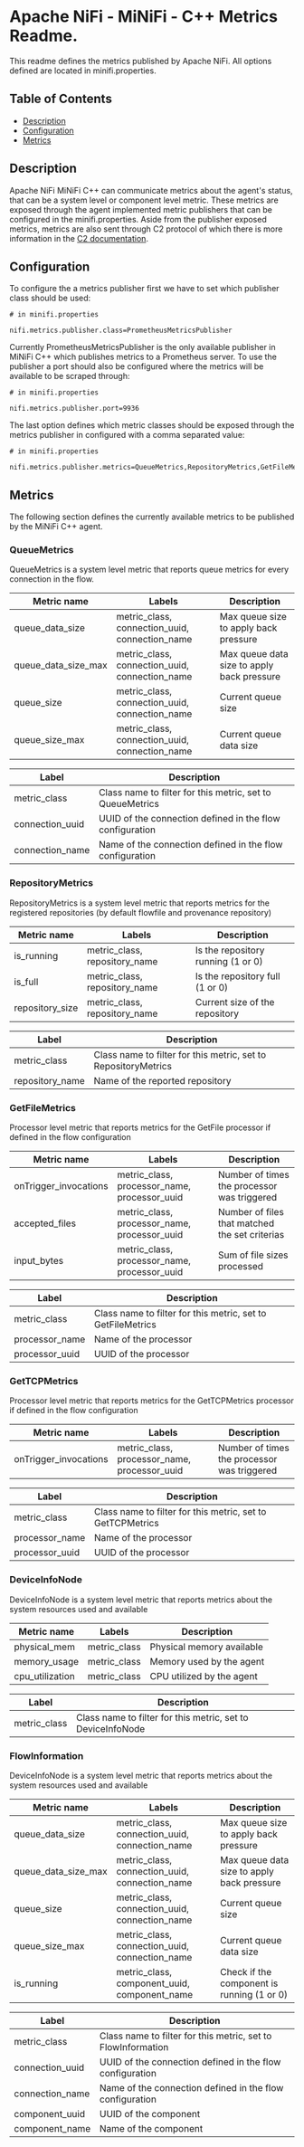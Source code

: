 <!--
  Licensed to the Apache Software Foundation (ASF) under one or more
  contributor license agreements.  See the NOTICE file distributed with
  this work for additional information regarding copyright ownership.
  The ASF licenses this file to You under the Apache License, Version 2.0
  (the "License"); you may not use this file except in compliance with
  the License.  You may obtain a copy of the License at
      http://www.apache.org/licenses/LICENSE-2.0
  Unless required by applicable law or agreed to in writing, software
  distributed under the License is distributed on an "AS IS" BASIS,
  WITHOUT WARRANTIES OR CONDITIONS OF ANY KIND, either express or implied.
  See the License for the specific language governing permissions and
  limitations under the License.
-->

# Apache NiFi - MiNiFi - C++ Metrics Readme.


This readme defines the metrics published by Apache NiFi. All options defined are located in minifi.properties.

## Table of Contents

- [Description](#description)
- [Configuration](#configuration)
- [Metrics](#metrics)

## Description

Apache NiFi MiNiFi C++ can communicate metrics about the agent's status, that can be a system level or component level metric.
These metrics are exposed through the agent implemented metric publishers that can be configured in the minifi.properties.
Aside from the publisher exposed metrics, metrics are also sent through C2 protocol of which there is more information in the
[C2 documentation](C2.md#metrics).

## Configuration

To configure the a metrics publisher first we have to set which publisher class should be used:

	# in minifi.properties

	nifi.metrics.publisher.class=PrometheusMetricsPublisher

Currently PrometheusMetricsPublisher is the only available publisher in MiNiFi C++ which publishes metrics to a Prometheus server.
To use the publisher a port should also be configured where the metrics will be available to be scraped through:

	# in minifi.properties

	nifi.metrics.publisher.port=9936

The last option defines which metric classes should be exposed through the metrics publisher in configured with a comma separated value:

	# in minifi.properties

	nifi.metrics.publisher.metrics=QueueMetrics,RepositoryMetrics,GetFileMetrics,DeviceInfoNode,FlowInformation

## Metrics

The following section defines the currently available metrics to be published by the MiNiFi C++ agent.

### QueueMetrics

QueueMetrics is a system level metric that reports queue metrics for every connection in the flow.

| Metric name          | Labels                                         | Description                                |
|----------------------|------------------------------------------------|--------------------------------------------|
| queue_data_size      | metric_class, connection_uuid, connection_name | Max queue size to apply back pressure      |
| queue_data_size_max  | metric_class, connection_uuid, connection_name | Max queue data size to apply back pressure |
| queue_size           | metric_class, connection_uuid, connection_name | Current queue size                         |
| queue_size_max       | metric_class, connection_uuid, connection_name | Current queue data size                    |

| Label                    | Description                                                |
|--------------------------|------------------------------------------------------------|
| metric_class             | Class name to filter for this metric, set to QueueMetrics  |
| connection_uuid          | UUID of the connection defined in the flow configuration   |
| connection_name          | Name of the connection defined in the flow configuration   |

### RepositoryMetrics

RepositoryMetrics is a system level metric that reports metrics for the registered repositories (by default flowfile and provenance repository)

| Metric name          | Labels                        | Description                           |
|----------------------|-------------------------------|---------------------------------------|
| is_running           | metric_class, repository_name | Is the repository running (1 or 0)    |
| is_full              | metric_class, repository_name | Is the repository full (1 or 0)       |
| repository_size      | metric_class, repository_name | Current size of the repository        |

| Label                    | Description                                                     |
|--------------------------|-----------------------------------------------------------------|
| metric_class             | Class name to filter for this metric, set to RepositoryMetrics  |
| repository_name          | Name of the reported repository                                 |

### GetFileMetrics

Processor level metric that reports metrics for the GetFile processor if defined in the flow configuration

| Metric name           | Labels                                       | Description                                    |
|-----------------------|----------------------------------------------|------------------------------------------------|
| onTrigger_invocations | metric_class, processor_name, processor_uuid | Number of times the processor was triggered    |
| accepted_files        | metric_class, processor_name, processor_uuid | Number of files that matched the set criterias |
| input_bytes           | metric_class, processor_name, processor_uuid | Sum of file sizes processed                    |

| Label          | Description                                                    |
|----------------|----------------------------------------------------------------|
| metric_class   | Class name to filter for this metric, set to GetFileMetrics    |
| processor_name | Name of the processor                                          |
| processor_uuid | UUID of the processor                                          |

### GetTCPMetrics

Processor level metric that reports metrics for the GetTCPMetrics processor if defined in the flow configuration

| Metric name           | Labels                                       | Description                                    |
|-----------------------|----------------------------------------------|------------------------------------------------|
| onTrigger_invocations | metric_class, processor_name, processor_uuid | Number of times the processor was triggered    |

| Label          | Description                                                    |
|----------------|----------------------------------------------------------------|
| metric_class   | Class name to filter for this metric, set to GetTCPMetrics     |
| processor_name | Name of the processor                                          |
| processor_uuid | UUID of the processor                                          |

### DeviceInfoNode

DeviceInfoNode is a system level metric that reports metrics about the system resources used and available

| Metric name     | Labels       | Description               |
|-----------------|--------------|---------------------------|
| physical_mem    | metric_class | Physical memory available |
| memory_usage    | metric_class | Memory used by the agent  |
| cpu_utilization | metric_class | CPU utilized by the agent |

| Label          | Description                                                 |
|----------------|-------------------------------------------------------------|
| metric_class   | Class name to filter for this metric, set to DeviceInfoNode |

### FlowInformation

DeviceInfoNode is a system level metric that reports metrics about the system resources used and available

| Metric name          | Labels                                         | Description                                |
|----------------------|------------------------------------------------|--------------------------------------------|
| queue_data_size      | metric_class, connection_uuid, connection_name | Max queue size to apply back pressure      |
| queue_data_size_max  | metric_class, connection_uuid, connection_name | Max queue data size to apply back pressure |
| queue_size           | metric_class, connection_uuid, connection_name | Current queue size                         |
| queue_size_max       | metric_class, connection_uuid, connection_name | Current queue data size                    |
| is_running           | metric_class, component_uuid, component_name   | Check if the component is running (1 or 0) |

| Label           | Description                                                  |
|-----------------|--------------------------------------------------------------|
| metric_class    | Class name to filter for this metric, set to FlowInformation |
| connection_uuid | UUID of the connection defined in the flow configuration     |
| connection_name | Name of the connection defined in the flow configuration     |
| component_uuid  | UUID of the component                                        |
| component_name  | Name of the component                                        |
